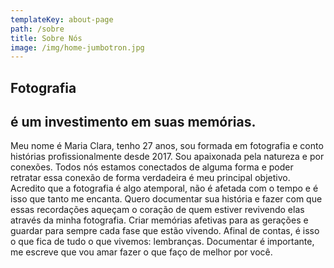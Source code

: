 ```yaml
---
templateKey: about-page
path: /sobre
title: Sobre Nós
image: /img/home-jumbotron.jpg
---
```

## Fotografia

## é um investimento em suas memórias.

<!--StartFragment-->

Meu nome é Maria Clara, tenho 27 anos, sou formada em fotografia e conto histórias profissionalmente desde 2017. Sou apaixonada pela natureza e por conexões. Todos nós estamos conectados de alguma forma e poder retratar essa conexão de forma verdadeira é meu principal objetivo. Acredito que a fotografia é algo atemporal, não é afetada com o tempo e é isso que tanto me encanta. Quero documentar sua história e fazer com que essas recordações aqueçam o coração de quem estiver revivendo elas através da minha fotografia. Criar memórias afetivas para as gerações e guardar para sempre cada fase que estão vivendo. Afinal de contas, é isso o que fica de tudo o que vivemos: lembranças. Documentar é importante, me escreve que vou amar fazer o que faço de melhor por você.

<!--EndFragment-->